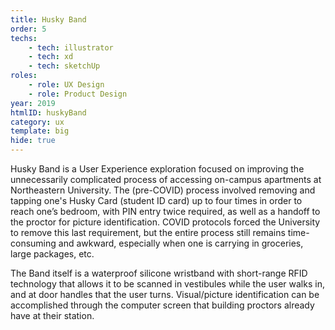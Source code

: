 ```yaml
---
title: Husky Band
order: 5
techs:
    - tech: illustrator
    - tech: xd
    - tech: sketchUp
roles:
    - role: UX Design
    - role: Product Design
year: 2019
htmlID: huskyBand
category: ux
template: big
hide: true
---
```

Husky Band is a User Experience exploration focused on improving the unnecessarily complicated process of accessing on-campus apartments at Northeastern University. The (pre-COVID) process involved removing and tapping one's Husky Card (student ID card) up to four times in order to reach one’s bedroom, with PIN entry twice required, as well as a handoff to the proctor for picture identification. COVID protocols forced the University to remove this last requirement, but the entire process still remains time-consuming and awkward, especially when one is carrying in groceries, large packages, etc.

The Band itself is a waterproof silicone wristband with short-range RFID technology that allows it to be scanned in vestibules while the user walks in, and at door handles that the user turns. Visual/picture identification can be accomplished through the computer screen that building proctors already have at their station.

